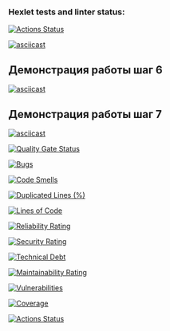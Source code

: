 ### Hexlet tests and linter status:
[![Actions Status](https://github.com/Jevda/python-project-50/actions/workflows/hexlet-check.yml/badge.svg)](https://github.com/Jevda/python-project-50/actions)

[![asciicast](https://asciinema.org/a/ftAhPCmKFxh3aaIRi3dsvjYfK.svg)](https://asciinema.org/a/ftAhPCmKFxh3aaIRi3dsvjYfK)

## Демонстрация работы шаг 6
[![asciicast](https://asciinema.org/a/voYJLEcqNufvnomyRVPFbHJas.svg)](https://asciinema.org/a/voYJLEcqNufvnomyRVPFbHJas)

## Демонстрация работы шаг 7
[![asciicast](https://asciinema.org/a/k6WlML5BZJcxfk8fKm39aqQv7.svg)](https://asciinema.org/a/k6WlML5BZJcxfk8fKm39aqQv7)

[![Quality Gate Status](https://sonarcloud.io/api/project_badges/measure?project=Jevda_python-project-50&metric=alert_status)](https://sonarcloud.io/summary/new_code?id=Jevda_python-project-50)

[![Bugs](https://sonarcloud.io/api/project_badges/measure?project=Jevda_python-project-50&metric=bugs)](https://sonarcloud.io/summary/new_code?id=Jevda_python-project-50)

[![Code Smells](https://sonarcloud.io/api/project_badges/measure?project=Jevda_python-project-50&metric=code_smells)](https://sonarcloud.io/summary/new_code?id=Jevda_python-project-50)

[![Duplicated Lines (%)](https://sonarcloud.io/api/project_badges/measure?project=Jevda_python-project-50&metric=duplicated_lines_density)](https://sonarcloud.io/summary/new_code?id=Jevda_python-project-50)

[![Lines of Code](https://sonarcloud.io/api/project_badges/measure?project=Jevda_python-project-50&metric=ncloc)](https://sonarcloud.io/summary/new_code?id=Jevda_python-project-50)

[![Reliability Rating](https://sonarcloud.io/api/project_badges/measure?project=Jevda_python-project-50&metric=reliability_rating)](https://sonarcloud.io/summary/new_code?id=Jevda_python-project-50)

[![Security Rating](https://sonarcloud.io/api/project_badges/measure?project=Jevda_python-project-50&metric=security_rating)](https://sonarcloud.io/summary/new_code?id=Jevda_python-project-50)

[![Technical Debt](https://sonarcloud.io/api/project_badges/measure?project=Jevda_python-project-50&metric=sqale_index)](https://sonarcloud.io/summary/new_code?id=Jevda_python-project-50)

[![Maintainability Rating](https://sonarcloud.io/api/project_badges/measure?project=Jevda_python-project-50&metric=sqale_rating)](https://sonarcloud.io/summary/new_code?id=Jevda_python-project-50)

[![Vulnerabilities](https://sonarcloud.io/api/project_badges/measure?project=Jevda_python-project-50&metric=vulnerabilities)](https://sonarcloud.io/summary/new_code?id=Jevda_python-project-50)

[![Coverage](https://sonarcloud.io/api/project_badges/measure?project=Jevda_python-project-50&metric=coverage)](https://sonarcloud.io/summary/new_code?id=Jevda_python-project-50)

[![Actions Status](https://github.com/Jevda/python-project-50/actions/workflows/ci.yml/badge.svg)](https://github.com/Jevda/python-project-50/actions/workflows/ci.yml)

